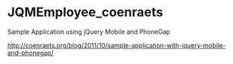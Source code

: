 # JQMEmployee_coenraets
Sample Application using jQuery Mobile and PhoneGap

http://coenraets.org/blog/2011/10/sample-application-with-jquery-mobile-and-phonegap/